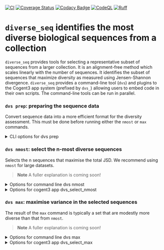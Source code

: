 [![CI](https://github.com/HuttleyLab/DiverseSeq/actions/workflows/ci.yml/badge.svg)](https://github.com/HuttleyLab/DiverseSeq/actions/workflows/ci.yml)
[![Coverage Status](https://coveralls.io/repos/github/HuttleyLab/DiverseSeq/badge.svg?branch=main)](https://coveralls.io/github/HuttleyLab/DiverseSeq?branch=main)
[![Codacy Badge](https://app.codacy.com/project/badge/Grade/ef3010ea162f47a2a5a44e0f3f6ed1f0)](https://app.codacy.com/gh/HuttleyLab/DiverseSeq/dashboard?utm_source=gh&utm_medium=referral&utm_content=&utm_campaign=Badge_grade)
[![CodeQL](https://github.com/HuttleyLab/DiverseSeq/actions/workflows/codeql.yml/badge.svg)](https://github.com/HuttleyLab/DiverseSeq/actions/workflows/codeql.yml)
[![Ruff](https://img.shields.io/endpoint?url=https://raw.githubusercontent.com/astral-sh/ruff/main/assets/badge/v2.json)](https://github.com/astral-sh/ruff)

# `diverse_seq` identifies the most diverse biological sequences from a collection

`diverse_seq` provides tools for selecting a representative subset of sequences from a larger collection. It is an alignment-free method which scales linearly with the number of sequences. It identifies the subset of sequences that maximize diversity as measured using Jensen-Shannon divergence. `diverse_seq` provides a command-line tool (`dvs`) and plugins to the Cogent3 app system (prefixed by `dvs_`) allowing users to embed code in their own scripts. The command-line tools can be run in parallel.

### `dvs prep`: preparing the sequence data

Convert sequence data into a more efficient format for the diversity assessment. This must be done before running either the `nmost` or `max` commands.

<details>
    <summary>CLI options for dvs prep</summary>

<!-- [[[cog
import cog
from diverse_seq.cli import main
from click.testing import CliRunner
runner = CliRunner()
result = runner.invoke(main, ["prep", "--help"])
help = result.output.replace("Usage: main", "Usage: dvs")
cog.out(
    "```\n{}\n```".format(help)
)
]]] -->
```
Usage: dvs prep [OPTIONS]

  Writes processed sequences to a <HDF5 file>.dvseqs.

Options:
  -s, --seqdir PATH        directory containing sequence files  [required]
  -sf, --suffix TEXT       sequence file suffix  [default: fa]
  -o, --outpath PATH       write processed seqs to this filename  [required]
  -np, --numprocs INTEGER  number of processes  [default: 1]
  -F, --force_overwrite    Overwrite existing file if it exists
  -m, --moltype [dna|rna]  Molecular type of sequences, defaults to DNA
                           [default: dna]
  -L, --limit INTEGER      number of sequences to process
  -hp, --hide_progress     hide progress bars
  --help                   Show this message and exit.

```
<!-- [[[end]]] -->

</details>

### `dvs nmost`: select the n-most diverse sequences

Selects the n sequences that maximise the total JSD. We recommend using `nmost` for large datasets.

> **Note**
> A fuller explanation is coming soon!

<details>
    <summary>Options for command line dvs nmost</summary>

<!-- [[[cog
import cog
from diverse_seq.cli import main
from click.testing import CliRunner
runner = CliRunner()
result = runner.invoke(main, ["nmost", "--help"])
help = result.output.replace("Usage: main", "Usage: dvs")
cog.out(
    "```\n{}\n```".format(help)
)
]]] -->
```
Usage: dvs nmost [OPTIONS]

  Identify n seqs that maximise average delta JSD

Options:
  -s, --seqfile PATH       path to .dvtgseqs file  [required]
  -o, --outpath PATH       the input string will be cast to Path instance
  -n, --number INTEGER     number of seqs in divergent set  [required]
  -k INTEGER               k-mer size  [default: 6]
  -i, --include TEXT       seqnames to include in divergent set
  -np, --numprocs INTEGER  number of processes  [default: 1]
  -L, --limit INTEGER      number of sequences to process
  -v, --verbose            is an integer indicating number of cl occurrences
                           [default: 0]
  -hp, --hide_progress     hide progress bars
  --help                   Show this message and exit.

```
<!-- [[[end]]] -->

</details>

<details>
    <summary>Options for cogent3 app dvs_select_nmost</summary>

The `dvs nmost` is also available as the [cogent3 app](https://cogent3.org/doc/app/index.html) `dvs_select_nmost`. The result of using `cogent3.app_help("dvs_select_nmost")` is shown below.

<!-- [[[cog
import cog
import contextlib
import io


from cogent3 import app_help

buffer = io.StringIO()

with contextlib.redirect_stdout(buffer):
  app_help("dvs_select_nmost")
cog.out(
    "```\n{}\n```".format(buffer.getvalue())
)
]]] -->
```
Overview
--------
selects the n-most diverse seqs from a sequence collection

Options for making the app
--------------------------
dvs_select_nmost_app = get_app(
    'dvs_select_nmost',
    n=10,
    moltype='dna',
    include=None,
    k=6,
    seed=None,
)

Parameters
----------
n
    the number of divergent sequences
moltype
    molecular type of the sequences
k
    k-mer size
include
    sequence names to include in the final result
seed
    random number seed

Notes
-----
If called with an alignment, the ungapped sequences are used.
The order of the sequences is randomised. If include is not None, the
named sequences are added to the final result.

Input type
----------
SequenceCollection, Alignment, ArrayAlignment

Output type
-----------
SequenceCollection, Alignment, ArrayAlignment

```
<!-- [[[end]]] -->
</details>


### `dvs max`: maximise variance in the selected sequences

The result of the `max` command is typically a set that are modestly more diverse than that from `nmost`.

> **Note**
> A fuller explanation is coming soon!

<details>
    <summary>Options for command line dvs max</summary>

<!-- [[[cog
import cog
from diverse_seq.cli import main
from click.testing import CliRunner
runner = CliRunner()
result = runner.invoke(main, ["max", "--help"])
help = result.output.replace("Usage: main", "Usage: dvs")
cog.out(
    "```\n{}\n```".format(help)
)
]]] -->
```
Usage: dvs max [OPTIONS]

  Identify the seqs that maximise average delta JSD

Options:
  -s, --seqfile PATH       path to .dvtgseqs file  [required]
  -o, --outpath PATH       the input string will be cast to Path instance
  -z, --min_size INTEGER   minimum size of divergent set  [default: 7]
  -zp, --max_size INTEGER  maximum size of divergent set
  -k INTEGER               k-mer size  [default: 6]
  -st, --stat [stdev|cov]  statistic to maximise  [default: stdev]
  -i, --include TEXT       seqnames to include in divergent set
  -np, --numprocs INTEGER  number of processes  [default: 1]
  -L, --limit INTEGER      number of sequences to process
  -T, --test_run           reduce number of paths and size of query seqs
  -v, --verbose            is an integer indicating number of cl occurrences
                           [default: 0]
  -hp, --hide_progress     hide progress bars
  --help                   Show this message and exit.

```
<!-- [[[end]]] -->

</details>

<details>
<summary>Options for cogent3 app dvs_select_max</summary>

The `dvs max` is also available as the [cogent3 app](https://cogent3.org/doc/app/index.html) `dvs_select_max`. 

<!-- [[[cog
import cog
import contextlib
import io


from cogent3 import app_help

buffer = io.StringIO()

with contextlib.redirect_stdout(buffer):
  app_help("dvs_select_max")
cog.out(
    "```\n{}\n```".format(buffer.getvalue())
)
]]] -->
```
Overview
--------
selects the maximally divergent seqs from a sequence collection

Options for making the app
--------------------------
dvs_select_max_app = get_app(
    'dvs_select_max',
    min_size=5,
    max_size=30,
    stat='stdev',
    moltype='dna',
    include=None,
    k=6,
    seed=None,
)

Parameters
----------
min_size
    minimum size of the divergent set
max_size
    the maximum size of the divergent set
stat
    either stdev or cov, which represent the statistics
    std(delta_jsd) and cov(delta_jsd) respectively
moltype
    molecular type of the sequences
include
    sequence names to include in the final result
k
    k-mer size
seed
    random number seed

Notes
-----
If called with an alignment, the ungapped sequences are used.
The order of the sequences is randomised. If include is not None, the
named sequences are added to the final result.

Input type
----------
SequenceCollection, Alignment, ArrayAlignment

Output type
-----------
SequenceCollection, Alignment, ArrayAlignment

```
<!-- [[[end]]] -->
</details>